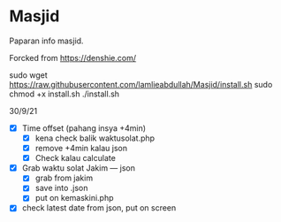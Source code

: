 # Masjid
Paparan info masjid.

Forcked from https://denshie.com/

sudo wget https://raw.githubusercontent.com/lamlieabdullah/Masjid/install.sh
sudo chmod +x install.sh
./install.sh


30/9/21
- [x]  Time offset (pahang insya +4min)
    - [x]  kena check balik waktusolat.php
    - [x]  remove +4min kalau json
    - [x]  Check kalau calculate

- [x]  Grab waktu solat Jakim — json
    - [x]  grab from jakim
    - [x]  save into .json
    - [x]  put on kemaskini.php
- [x]  check latest date from json, put on screen